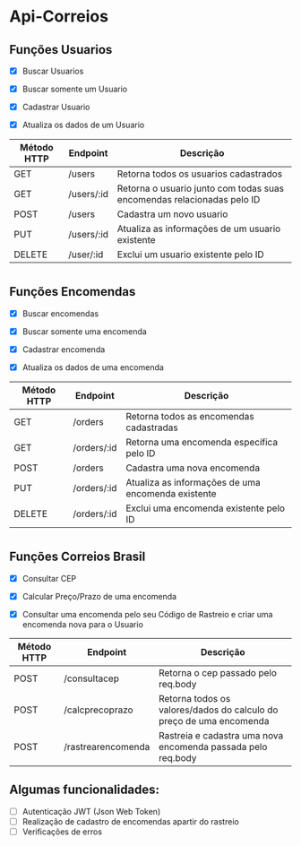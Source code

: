 # Api-Correios

## Funções Usuarios

- [X] Buscar Usuarios

- [X] Buscar somente um Usuario

- [X] Cadastrar Usuario

- [X] Atualiza os dados de um Usuario

| Método HTTP	| Endpoint | Descrição |
|--------|----------|----------|
| GET |	/users |	Retorna todos os usuarios cadastrados |
| GET |	/users/:id |	Retorna o usuario junto com todas suas encomendas relacionadas pelo ID|
| POST |	/users |	Cadastra um novo usuario |
| PUT |	/users/:id |	Atualiza as informações de um usuario existente |
| DELETE |	/user/:id |	Exclui um usuario existente pelo ID |
#

## Funções Encomendas

- [X] Buscar encomendas

- [X] Buscar somente uma encomenda

- [X] Cadastrar encomenda

- [X] Atualiza os dados de uma encomenda


| Método HTTP	| Endpoint | Descrição |
|--------|----------|----------|
| GET |	/orders |	Retorna todos as encomendas cadastradas |
| GET |	/orders/:id |	Retorna uma encomenda específica pelo ID |
| POST |	/orders |	Cadastra uma nova encomenda |
| PUT |	/orders/:id |	Atualiza as informações de uma encomenda existente |
| DELETE |	/orders/:id |	Exclui uma encomenda existente pelo ID |
#

## Funções Correios Brasil
- [X] Consultar CEP

- [X] Calcular Preço/Prazo de uma encomenda

- [X] Consultar uma encomenda pelo seu Código de Rastreio e criar uma encomenda nova para o Usuario
      
| Método HTTP	| Endpoint | Descrição |
|--------|----------|----------|
| POST |	/consultacep |	Retorna o cep passado pelo req.body |
| POST |	/calcprecoprazo |	Retorna todos os valores/dados do calculo do preço de uma encomenda |
| POST |	/rastrearencomenda |	Rastreia e cadastra uma nova encomenda passada pelo req.body |


## Algumas funcionalidades: 

- [ ]  Autenticação JWT (Json Web Token) 
- [ ]  Realização de cadastro de encomendas apartir do rastreio
- [ ]  Verificações de erros
